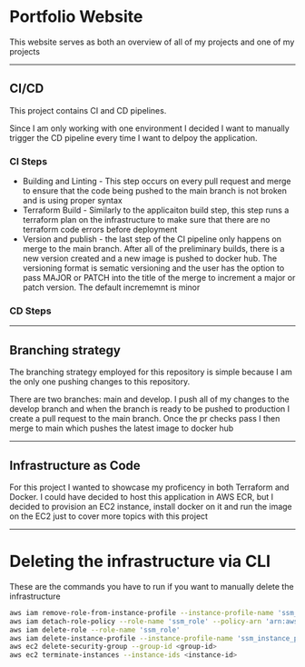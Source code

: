 # Portfolio Website
This website serves as both an overview of all of my projects and one of my projects

------------
## CI/CD
This project contains CI and CD pipelines.

Since I am only working with one environment I decided I want to manually trigger the CD pipeline every time I want to delpoy the application. 

### CI Steps
- Building and Linting - This step occurs on every pull request and merge to ensure that the code being pushed to the main branch is not broken and is using proper syntax
- Terraform Build - Similarly to the applicaiton build step, this step runs a terraform plan on the infrastructure to make sure that there are no terraform code errors before deployment
- Version and publish - the last step of the CI pipeline only happens on merge to the main branch. After all of the preliminary builds, there is a new version created and a new image is pushed to docker hub. The versioning format is sematic versioning and the user has the option to pass MAJOR or PATCH into the title of the merge to increment a major or patch version. The default incrememnt is minor

### CD Steps

--------------
## Branching strategy
The branching strategy employed for this repository is simple because I am the only one pushing changes to this repository. 

There are two branches: main and develop. I push all of my changes to the develop branch and when the branch is ready to be pushed to production I create a pull request to the main branch. Once the pr checks pass I then merge to main which pushes the latest image to docker hub

-------------
## Infrastructure as Code
For this project I wanted to showcase my proficency in both Terraform and Docker. I could have decided to host this application in AWS ECR, but I decided to provision an EC2 instance, install docker on it and run the image on the EC2 just to cover more topics with this project






-----------------
# Deleting the infrastructure via CLI
These are the commands you have to run if you want to manually delete the infrastructure

```bash
aws iam remove-role-from-instance-profile --instance-profile-name 'ssm_instance_profile' --role-name 'ssm_role'
aws iam detach-role-policy --role-name 'ssm_role' --policy-arn 'arn:aws:iam::aws:policy/AmazonSSMManagedInstanceCore'
aws iam delete-role --role-name 'ssm_role'
aws iam delete-instance-profile --instance-profile-name 'ssm_instance_profile'
aws ec2 delete-security-group --group-id <group-id>
aws ec2 terminate-instances --instance-ids <instance-id>
```
